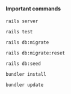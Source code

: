 #### Important commands
```
rails server

rails test

rails db:migrate

rails db:migrate:reset

rails db:seed

bundler install

bundler update

```
